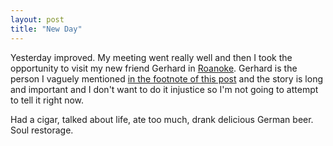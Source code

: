 ```yaml
---
layout: post
title: "New Day"
---
```


Yesterday improved. My meeting went really well and then I took the opportunity to visit my new friend Gerhard in [Roanoke](http://maps.google.com/maps?q=Roanoke,+tx). Gerhard is the person I vaguely mentioned [in the footnote of this post]({{site.baseurl}}/2011/08/03/get-over-yourself.html) and the story is long and important and I don't want to do it injustice so I'm not going to attempt to tell it right now. 

Had a cigar, talked about life, ate too much, drank delicious German beer. Soul restorage. 
